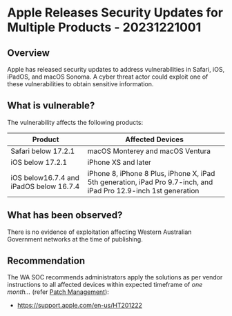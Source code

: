 # Apple Releases Security Updates for Multiple Products - 20231221001

## Overview

Apple has released security updates to address vulnerabilities in Safari, iOS, iPadOS, and macOS Sonoma. A cyber threat actor could exploit one of these vulnerabilities to obtain sensitive information.

## What is vulnerable?

The vulnerability affects the following products:

| Product                                 | Affected Devices                                                                                                 |
| --------------------------------------- | ---------------------------------------------------------------------------------------------------------------- |
| Safari below 17.2.1                     | macOS Monterey and macOS Ventura                                                                                 |
| iOS below 17.2.1                        | iPhone XS and later                                                                                              |
| iOS below16.7.4 and iPadOS below 16.7.4 | iPhone 8, iPhone 8 Plus, iPhone X, iPad 5th generation, iPad Pro 9.7-inch, and iPad Pro 12.9-inch 1st generation |

## What has been observed?

There is no evidence of exploitation affecting Western Australian Government networks at the time of publishing.

## Recommendation

The WA SOC recommends administrators apply the solutions as per vendor instructions to all affected devices within expected timeframe of *one month...* (refer [Patch Management](../guidelines/patch-management.md)):

- <https://support.apple.com/en-us/HT201222>
